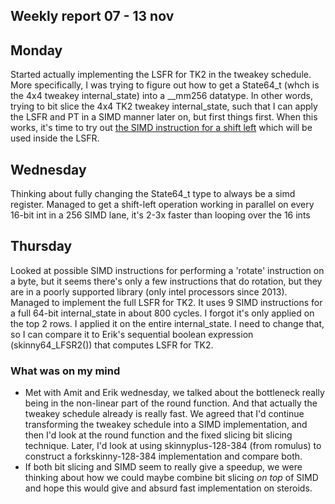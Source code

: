 ## Weekly report 07 - 13 nov

## Monday

Started actually implementing the LSFR for TK2 in the tweakey schedule. More specifically, I was trying to figure out
how to get a State64_t (whch is the 4x4 tweakey internal_state) into a __mm256 datatype. In other words, trying to bit slice the
4x4 TK2 tweakey internal_state, such that I can apply the LSFR and PT in a SIMD manner later on, but first things first. When
this works, it's time to try
out [the SIMD instruction for a shift left](https://www.intel.com/content/www/us/en/docs/intrinsics-guide/index.html#ig_expand=5264,4235,67,0,5523,5224,5264,5264,6531,6501&text=sl&techs=AVX,AVX2)
which will be used inside the LSFR.

## Wednesday

Thinking about fully changing the State64_t type to always be a simd register. Managed to get a shift-left operation
working in parallel on every 16-bit int in a 256 SIMD lane, it's 2-3x faster than looping over the 16 ints

## Thursday

Looked at possible SIMD instructions for performing a 'rotate' instruction on a byte, but it seems there's only a few
instructions that do rotation, but they are in a poorly supported library (only intel processors since 2013).
Managed to implement the full LSFR for TK2. It uses 9 SIMD instructions for a full 64-bit internal_state in about 800 cycles. I
forgot it's only applied on the top 2 rows. I applied it on the entire internal_state. I need to change that, so I can compare
it to Erik's sequential boolean expression (skinny64_LFSR2()) that computes LSFR for TK2.

### What was on my mind

- Met with Amit and Erik wednesday, we talked about the bottleneck really being in the non-linear part of the round
  function. And that actually the tweakey schedule already is really fast. We agreed that I'd continue transforming the
  tweakey schedule into a SIMD implementation, and then I'd look at the round function and the fixed slicing bit slicing
  technique. Later, I'd look at using skinnyplus-128-384 (from romulus) to construct a forkskinny-128-384 implementation
  and compare both.
- If both bit slicing and SIMD seem to really give a speedup, we were thinking about how we could maybe combine bit
  slicing *on top* of SIMD and hope this would give and absurd fast implementation on steroids.